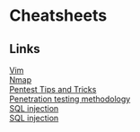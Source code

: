 # Cheatsheets

## Links

[Vim](https://vim.rtorr.com/)
<br>
[Nmap](https://highon.coffee/blog/nmap-cheat-sheet/)
<br>
[Pentest Tips and Tricks](https://jivoi.github.io/2015/08/21/pentest-tips-and-tricks-number-2/)
<br>
[Penetration testing methodology](http://www.0daysecurity.com/pentest.html)
<br>
[SQL injection](http://michaeldaw.org/alerts/sql-injection-cheat-sheet/)
<br>
[SQL injection](http://pentestmonkey.net/cheat-sheet/sql-injection/mysql-sql-injection-cheat-sheet)
